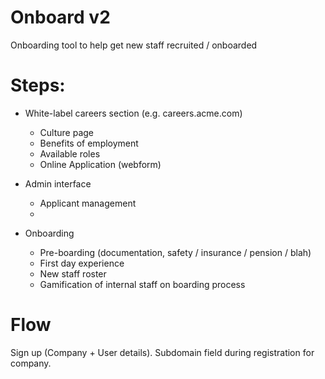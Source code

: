 # Onboard v2

Onboarding tool to help get new staff recruited / onboarded

# Steps:

- White-label careers section (e.g. careers.acme.com)
	- Culture page
	- Benefits of employment
	- Available roles
	- Online Application (webform)

- Admin interface
	- Applicant management
	- 

- Onboarding
	- Pre-boarding (documentation, safety / insurance / pension / blah)
	- First day experience
	- New staff roster
	- Gamification of internal staff on boarding process



# Flow

Sign up (Company + User details). Subdomain field during registration for company.



